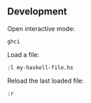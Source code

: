 ## Development

Open interactive mode:

```
ghci
```

Load a file:

```
:l my-haskell-file.hs
```

Reload the last loaded file:

```
:r
```
